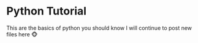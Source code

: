 # Python Tutorial

This are the basics of python you should know
I will continue to post new files here 🐵
